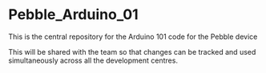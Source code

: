 # Pebble_Arduino_01
This is the central repository for the Arduino 101 code for the Pebble device

This will be shared with the team so that changes can be tracked and used simultaneously across all the development centres.
